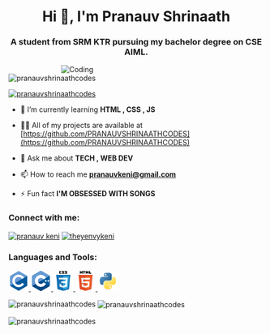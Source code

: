 <h1 align="center">Hi 👋, I'm Pranauv Shrinaath</h1>
<h3 align="center">A student from SRM KTR pursuing my bachelor degree on CSE AIML.</h3>
<img align="right" alt="Coding" width="400" src="https://camo.githubusercontent.com/4d9f5ecceb711eec6e2018f38a5677dc657c9738d4a65ba3b928c41c0a45b439/68747470733a2f2f6d69726f2e6d656469756d2e636f6d2f6d61782f313336302f302a37513379765349765f7430696f4a2d5a2e676966">

<p align="left"> <img src="https://komarev.com/ghpvc/?username=pranauvshrinaathcodes&label=Profile%20views&color=0e75b6&style=flat" alt="pranauvshrinaathcodes" /> </p>

<p align="left"> <a href="https://github.com/ryo-ma/github-profile-trophy"><img src="https://github-profile-trophy.vercel.app/?username=pranauvshrinaathcodes" alt="pranauvshrinaathcodes" /></a> </p>

- 🌱 I’m currently learning **HTML , CSS , JS**

- 👨‍💻 All of my projects are available at [https://github.com/PRANAUVSHRINAATHCODES](https://github.com/PRANAUVSHRINAATHCODES)

- 💬 Ask me about **TECH , WEB DEV**

- 📫 How to reach me **pranauvkeni@gmail.com**

- ⚡ Fun fact **I'M OBSESSED WITH SONGS**

<h3 align="left">Connect with me:</h3>
<p align="left">
<a href="https://linkedin.com/in/pranauv keni" target="blank"><img align="center" src="https://raw.githubusercontent.com/rahuldkjain/github-profile-readme-generator/master/src/images/icons/Social/linked-in-alt.svg" alt="pranauv keni" height="30" width="40" /></a>
<a href="https://instagram.com/theyenvykeni" target="blank"><img align="center" src="https://raw.githubusercontent.com/rahuldkjain/github-profile-readme-generator/master/src/images/icons/Social/instagram.svg" alt="theyenvykeni" height="30" width="40" /></a>
</p>

<h3 align="left">Languages and Tools:</h3>
<p align="left"> <a href="https://www.cprogramming.com/" target="_blank" rel="noreferrer"> <img src="https://raw.githubusercontent.com/devicons/devicon/master/icons/c/c-original.svg" alt="c" width="40" height="40"/> </a> <a href="https://www.w3schools.com/cpp/" target="_blank" rel="noreferrer"> <img src="https://raw.githubusercontent.com/devicons/devicon/master/icons/cplusplus/cplusplus-original.svg" alt="cplusplus" width="40" height="40"/> </a> <a href="https://www.w3schools.com/css/" target="_blank" rel="noreferrer"> <img src="https://raw.githubusercontent.com/devicons/devicon/master/icons/css3/css3-original-wordmark.svg" alt="css3" width="40" height="40"/> </a> <a href="https://www.w3.org/html/" target="_blank" rel="noreferrer"> <img src="https://raw.githubusercontent.com/devicons/devicon/master/icons/html5/html5-original-wordmark.svg" alt="html5" width="40" height="40"/> </a> <a href="https://www.python.org" target="_blank" rel="noreferrer"> <img src="https://raw.githubusercontent.com/devicons/devicon/master/icons/python/python-original.svg" alt="python" width="40" height="40"/> </a> </p>

<p><img align="left" src="https://github-readme-stats.vercel.app/api/top-langs?username=pranauvshrinaathcodes&show_icons=true&locale=en&layout=compact" alt="pranauvshrinaathcodes" /></p>

<p>&nbsp;<img align="center" src="https://github-readme-stats.vercel.app/api?username=pranauvshrinaathcodes&show_icons=true&locale=en" alt="pranauvshrinaathcodes" /></p>

<p><img align="center" src="https://github-readme-streak-stats.herokuapp.com/?user=pranauvshrinaathcodes&" alt="pranauvshrinaathcodes" /></p>

